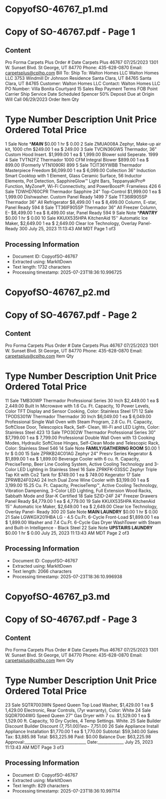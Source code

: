 # CopyofSO-46767_p1.md

<!--
chunk_id: CopyofSO-46767_p1
source: Copy of SO-46767.pdf
page: 1
category: other
hash: 24c95acd21cadb9bcb6326be3433a552213fad6c066dd7dbcaed9867cfa64f0f
-->

# Copy of SO-46767.pdf - Page 1

## Content
Pro Forma
Carpets Plus Order # Date
Carpets Plus 46767 07/25/2023
1301 W. Sunset Blvd.
St George, UT 84770
Phone: 435-628-0870
Email: carpetsplus@cplhp.com
Bill To: Ship To:
Walton Homes LLC Walton Homes LLC
3753 Windmill Dr Johnson Residence
Santa Clara, UT 84765 Santa Clara, UT 84765
Customer: Walton Homes LLC Contact: Walton Homes LLC
PO Number: Villa Bonita Courtyard 15
Sales Rep Payment Terms FOB Point Carrier Ship Service Date Scheduled
Spencer 50% Deposit Due at Origin Will Call 06/29/2023
Order
Item Qty
# Type Number Description Unit Price Ordered Total Price
1 Sale Note ****MAIN*** $0.00 1 hr $ 0.00
2 Sale ZMUA008A Zephyr, Make-up air kit, 1000 cfm $249.00 1 ea $ 249.00
3 Sale TVCIN36GWS Thermador, 36" Custom Hood Insert. $1,999.00 1 ea $ 1,999.00
Blower sold Seperate.
1999
4 Sale TVTN2FZ Thermador 1000 CFM Integral Blower $899.00 1 ea $ 899.00
(Formerly VTN1090R)
899
5 Sale TCIT36YWBB Thermador Masterpiece Freedom $6,099.00 1 ea $ 6,099.00
Collection 36" Induction Smart Cooktop
with 1 Element, Glass Ceramic Surface,
56 Inductor Elements, Pot Detection,
SapphireGlow™ Light Bars,
TeppanyakiPro® Function, MyZone®,
Wi-Fi Connectivity, and PowerBoost®:
Frameless
426
6 Sale TDWHD760CPR Thermador Sapphire 24" Top-Control $1,999.00 1 ea $ 1,999.00
Dishwasher. Custom Panel Ready
1499
7 Sale TT36IR905SP Thermador 36" All Refrigerator $8,499.00 1 ea $ 8,499.00
Column, E-star, Panel Ready
594
8 Sale TT36IF905SP Thermador 36" All Freezer Column, E- $8,499.00 1 ea $ 8,499.00
star, Panel Ready
594
9 Sale Note ****PANTRY*** $0.00 1 hr $ 0.00
10 Sale KKUIX535HPA KitchenAid 15'' Automatic Ice Maker, $2,649.00 1 ea $ 2,649.00
Clear Ice Technology, Overlay Panel-
Ready
300
July 25, 2023 11:13:43 AM MDT Page 1 of3

## Processing Information
- Document ID: CopyofSO-46767
- Extracted using: MarkItDown
- Text length: 1732 characters
- Processing timestamp: 2025-07-23T18:36:10.996725


# CopyofSO-46767_p2.md

<!--
chunk_id: CopyofSO-46767_p2
source: Copy of SO-46767.pdf
page: 2
category: other
hash: 24c95acd21cadb9bcb6326be3433a552213fad6c066dd7dbcaed9867cfa64f0f
-->

# Copy of SO-46767.pdf - Page 2

## Content
Pro Forma
Carpets Plus Order # Date
Carpets Plus 46767 07/25/2023
1301 W. Sunset Blvd.
St George, UT 84770
Phone: 435-628-0870
Email: carpetsplus@cplhp.com
Item Qty
# Type Number Description Unit Price Ordered Total Price
11 Sale TMB30WP Thermador Professional Series 30 Inch $2,449.00 1 ea $ 2,449.00
Built In Microwave with 1.6 Cu. Ft.
Capacity, 10 Power Levels, Color TFT
Display and Sensor Cooking, Color:
Stainless Steel
171
12 Sale TPODS301W Thermador Thermador 30 Inch $6,049.00 1 ea $ 6,049.00
Professional Single Wall Oven with
Steam Program, 2.8 Cu. Ft. Capacity,
SoftClose Door, Telescopics Rack, Self-
Clean, Wi-Fi and LED Lights, Color:
Stainless Steel
423
13 Sale TPO302W Thermador Professional Series 30" $7,799.00 1 ea $ 7,799.00
Professional Double Wall Oven with 13
Cooking Modes, Hydraulic SoftClose
Hinges, Self-Clean Mode and Telescopic
Rack, Color: Stainless Steel
546
14 Sale Note ****FAMILY/GATHERING ROOM**** $0.00 1 hr $ 0.00
15 Sale ZPRKB24C01AG Zephyr 24" Presrv Series Kegerator & $1,899.00 1 ea $ 1,899.00
Beverage Cooler with 6 cu. ft. Capacity,
PreciseTemp, Beer Line Cooling
System, Active Cooling Technology and
3-Color LED Lighting in Stainless Steel
16 Sale ZPRKFK-03SSC Zephyr Triple Tap Kit with Co2 Tank for $749.00 1 ea $ 749.00
Kegerator
17 Sale ZPRWB24F02AG 24 Inch Dual Zone Wine Cooler with $3,199.00 1 ea $ 3,199.00
15.25 Cu. Ft. Capacity, PreciseTemp™,
Active Cooling Technology, Vibration
Dampening, 3-Color LED Lighting, Full
Extension Wood Racks, Sabbath Mode
and Star-K Certified
18 Sale SZID-24F 24" Freezer Drawers Panel Ready $4,779.00 1 ea $ 4,779.00
19 Sale KKUIX535HPA KitchenAid 15'' Automatic Ice Maker, $2,649.00 1 ea $ 2,649.00
Clear Ice Technology, Overlay Panel-
Ready
300
20 Sale Note ****MAIN LAUNDRY**** $0.00 1 hr $ 0.00
21 Sale LGWKGX201HBA LG - 4.5 Cu.Ft. 6-Cycle Front-Load $1,899.00 1 ea $ 1,899.00
Washer and 7.4 Cu.Ft. 6-Cycle Gas
Dryer WashTower with Steam and
Built-in Intelligence - Black Steel
22 Sale Note ****UPSTAIRS LAUNDRY**** $0.00 1 hr $ 0.00
July 25, 2023 11:13:43 AM MDT Page 2 of3

## Processing Information
- Document ID: CopyofSO-46767
- Extracted using: MarkItDown
- Text length: 2066 characters
- Processing timestamp: 2025-07-23T18:36:10.996938


# CopyofSO-46767_p3.md

<!--
chunk_id: CopyofSO-46767_p3
source: Copy of SO-46767.pdf
page: 3
category: other
hash: 24c95acd21cadb9bcb6326be3433a552213fad6c066dd7dbcaed9867cfa64f0f
-->

# Copy of SO-46767.pdf - Page 3

## Content
Pro Forma
Carpets Plus Order # Date
Carpets Plus 46767 07/25/2023
1301 W. Sunset Blvd.
St George, UT 84770
Phone: 435-628-0870
Email: carpetsplus@cplhp.com
Item Qty
# Type Number Description Unit Price Ordered Total Price
23 Sale SQTR7003WN Speed Queen Top Load Washer, $1,429.00 1 ea $ 1,429.00
Electronic, Rear Controls, (7yr
warranty), Color: White
24 Sale SQDR7004WG Speed Queen 27" Gas Dryer with 7 cu. $1,529.00 1 ea $ 1,529.00
ft. Capacity, 10 Dry Cycles, 4 Temp
Settings. White.
25 Sale Builder Discount Builder Discount ($7,751.00) 1 ea -$ 7,751.00
26 Sale Appliance Install Appliance Installation $1,770.00 1 ea $ 1,770.00
Subtotal: $59,340.00
Sales Tax: $3,885.98
Total: $63,225.98
Paid: $0.00
Balance Due: $63,225.98
Approval:_______________________________ Date:_____________
July 25, 2023 11:13:43 AM MDT Page 3 of3

## Processing Information
- Document ID: CopyofSO-46767
- Extracted using: MarkItDown
- Text length: 829 characters
- Processing timestamp: 2025-07-23T18:36:10.997114